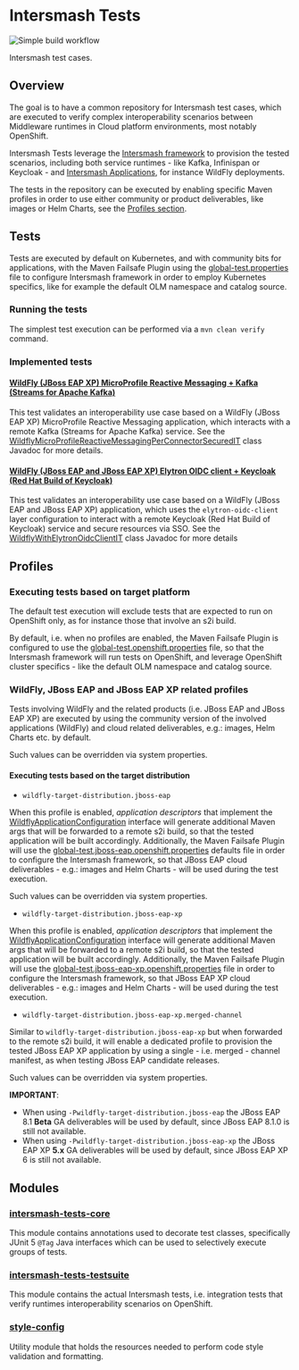# Intersmash Tests

![Simple build workflow](https://github.com/Intersmash/intersmash-tests/actions/workflows/simple-build.yml/badge.svg)

Intersmash test cases.

## Overview

The goal is to have a common repository for Intersmash test cases, which are executed to verify complex interoperability 
scenarios between Middleware runtimes in Cloud platform environments, most notably OpenShift.

Intersmash Tests leverage the [Intersmash framework](https://github.com/Intersmash/intersmash) to provision the tested 
scenarios, including both service runtimes - like Kafka, Infinispan or Keycloak - and 
[Intersmash Applications](https://github.com/Intersmash/intersmash-applications), for instance WildFly deployments.

The tests in the repository can be executed by enabling specific Maven profiles in order to use either community or 
product deliverables, like images or Helm Charts, see the [Profiles section](#profiles).

## Tests

Tests are executed by default on Kubernetes, and with community bits for applications, with the Maven Failsafe Plugin 
using the [global-test.properties](global-test.properties) file to configure Intersmash framework in order to employ Kubernetes specifics, 
like for example the default OLM namespace and catalog source.

### Running the tests

The simplest test execution can be performed via a `mvn clean verify` command.

### Implemented tests

#### [WildFly (JBoss EAP XP) MicroProfile Reactive Messaging + Kafka (Streams for Apache Kafka)](testsuite/wildfly-microprofile-reactive-messaging-kafka/src/test/java/org/jboss/intersmash/tests/wildfly/microprofile/reactive/messaging/kafka/WildflyMicroProfileReactiveMessagingPerConnectorSecuredIT.java)

This test validates an interoperability use case based on a WildFly (JBoss EAP XP) MicroProfile Reactive
Messaging application, which interacts with a remote Kafka (Streams for Apache Kafka) service.
See the [WildflyMicroProfileReactiveMessagingPerConnectorSecuredIT](testsuite/wildfly-microprofile-reactive-messaging-kafka/src/test/java/org/jboss/intersmash/tests/wildfly/microprofile/reactive/messaging/kafka/WildflyMicroProfileReactiveMessagingPerConnectorSecuredIT.java) class Javadoc for more details.

#### [WildFly (JBoss EAP and JBoss EAP XP) Elytron OIDC client + Keycloak (Red Hat Build of Keycloak)](testsuite/wildfly-elytron-oidc-client-keycloak/src/test/java/org/jboss/intersmash/tests/wildfly/elytron/oidc/client/keycloak/WildflyWithElytronOidcClientIT.java)

This test validates an interoperability use case based on a WildFly (JBoss EAP and JBoss EAP XP) application, which 
uses the `elytron-oidc-client` layer configuration to interact with a remote Keycloak (Red Hat Build of Keycloak) service 
and secure resources via SSO.
See the [WildflyWithElytronOidcClientIT](testsuite/wildfly-elytron-oidc-client-keycloak/src/test/java/org/jboss/intersmash/tests/wildfly/elytron/oidc/client/keycloak/WildflyWithElytronOidcClientIT.java) class Javadoc for more details

## Profiles

### Executing tests based on target platform

The default test execution will exclude tests that are expected to run on OpenShift only, as for 
instance those that involve an s2i build. 

By default, i.e. when no profiles are enabled, the Maven Failsafe Plugin is configured to use the
[global-test.openshift.properties](global-test.openshift.properties)
file, so that the Intersmash framework will run tests on OpenShift, and leverage OpenShift cluster specifics - like the
default OLM namespace and catalog source.

### WildFly, JBoss EAP and JBoss EAP XP related profiles

Tests involving WildFly and the related products (i.e. JBoss EAP and JBoss EAP XP) are executed by using 
the community version of the involved applications (WildFly) and cloud related deliverables, e.g.: images, Helm Charts
etc. by default. 

Such values can be overridden via system properties.

#### Executing tests based on the target distribution

- `wildfly-target-distribution.jboss-eap`

When this profile is enabled, _application descriptors_ that implement the
[WildflyApplicationConfiguration](./core/src/main/java/org/jboss/intersmash/tests/wildfly/WildflyApplicationConfiguration.java)
interface will generate additional Maven args that will be forwarded to a remote s2i build, so that the tested
application will be built accordingly.
Additionally, the Maven Failsafe Plugin will use the 
[global-test.jboss-eap.openshift.properties](global-test.jboss-eap.openshift.properties) defaults
file in order to configure the Intersmash framework, so that JBoss EAP cloud deliverables - e.g.: images and Helm 
Charts -  will be used during the test execution.

Such values can be overridden via system properties.

- `wildfly-target-distribution.jboss-eap-xp`

When this profile is enabled, _application descriptors_ that implement the
[WildflyApplicationConfiguration](./core/src/main/java/org/jboss/intersmash/tests/wildfly/WildflyApplicationConfiguration.java)
interface will generate additional Maven args that will be forwarded to a remote s2i build, so that the tested
application will be built accordingly.
Additionally, the Maven Failsafe Plugin will use the
[global-test.jboss-eap-xp.openshift.properties](global-test.jboss-eap-xp.openshift.properties)
file in order to configure the Intersmash framework, so that JBoss EAP XP cloud deliverables - e.g.: images and Helm
Charts -  will be used during the test execution.

- `wildfly-target-distribution.jboss-eap-xp.merged-channel`

Similar to `wildfly-target-distribution.jboss-eap-xp` but when forwarded to the remote s2i build, it will enable 
a dedicated profile to provision the tested JBoss EAP XP application by using a single - i.e. merged - channel 
manifest, as when testing JBoss EAP candidate releases. 

Such values can be overridden via system properties.

**IMPORTANT**:
- When using `-Pwildfly-target-distribution.jboss-eap` the JBoss EAP 8.1 **Beta** GA deliverables will be used by default,
  since JBoss EAP 8.1.0 is still not available.
- When using `-Pwildfly-target-distribution.jboss-eap-xp` the JBoss EAP XP **5.x** GA deliverables will be used by default,
  since JBoss EAP XP 6 is still not available.

## Modules

### [intersmash-tests-core](./core)

This module contains annotations used to decorate test classes, specifically JUnit 5 `@Tag` Java interfaces which can be 
used to selectively execute groups of tests.

### [intersmash-tests-testsuite](./testsuite)

This module contains the actual Intersmash tests, i.e. integration tests that verify runtimes interoperability scenarios 
on OpenShift.

### [style-config](./style-config)

Utility module that holds the resources needed to perform code style validation and formatting. 